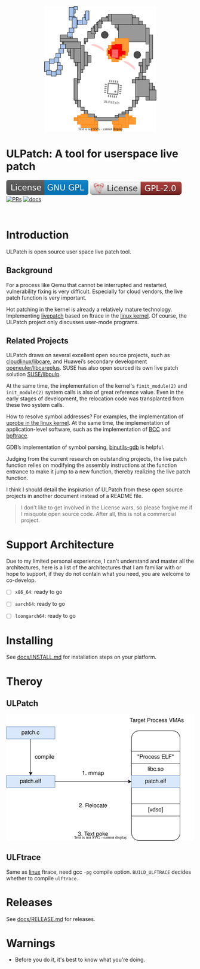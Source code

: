 <center><a href="docs/images/logo.drawio.svg"><img src="docs/images/logo.drawio.svg" border=0 width=300></a></center>

# ULPatch: A tool for userspace live patch

![License GPL](docs/images/License-GNU-GPL-blue.svg)
![License GPL 2.0](docs/images/License-GNU-GPL-2.0.svg)
[![PRs](https://img.shields.io/badge/PRs-welcome-pink.svg)](https://github.com/Rtoax/ulpatch/pulls)
[![docs](https://img.shields.io/badge/docs-latest-blue)](https://rtoax.github.io/ulpatch/)

<br/>


# Introduction

ULPatch is open source user space live patch tool.


## Background

For a process like Qemu that cannot be interrupted and restarted, vulnerability fixing is very difficult. Especially for cloud vendors, the live patch function is very important.

Hot patching in the kernel is already a relatively mature technology. Implementing [livepatch](https://docs.kernel.org/livepatch/livepatch.html) based on ftrace in the [linux kernel](https://github.com/torvalds/linux). Of course, the ULPatch project only discusses user-mode programs.


## Related Projects

ULPatch draws on several excellent open source projects, such as [cloudlinux/libcare](https://github.com/cloudlinux/libcare), and Huawei’s secondary development [openeuler/libcareplus](https://gitee.com/openeuler/libcareplus). SUSE has also open sourced its own live patch solution [SUSE/libpulp](https://github.com/SUSE/libpulp).

At the same time, the implementation of the kernel's `finit_module(2)` and `init_module(2)` system calls is also of great reference value. Even in the early stages of development, the relocation code was transplanted from these two system calls.

How to resolve symbol addresses? For examples, the implementation of [uprobe in the linux kernel](https://docs.kernel.org/trace/uprobetracer.html). At the same time, the implementation of application-level software, such as the implementation of [BCC](https://github.com/iovisor/bcc) and [bpftrace](https://github.com/iovisor/bpftrace).

GDB’s implementation of symbol parsing, [binutils-gdb](https://sourceware.org/git/binutils-gdb) is helpful.

Judging from the current research on outstanding projects, the live patch function relies on modifying the assembly instructions at the function entrance to make it jump to a new function, thereby realizing the live patch function.

I think I should detail the inspiration of ULPatch from these open source projects in another document instead of a README file.

> I don't like to get involved in the License wars, so please forgive me if I misquote open source code. After all, this is not a commercial project.


# Support Architecture

Due to my limited personal experience, I can't understand and master all the architectures, here is a list of the architectures that I am familiar with or hope to support, if they do not contain what you need, you are welcome to co-develop.

- [ ] `x86_64`: ready to go
- [ ] `aarch64`: ready to go
- [ ] `loongarch64`: ready to go


# Installing

See [docs/INSTALL.md](docs/INSTALL.md) for installation steps on your platform.


# Theroy

## ULPatch

![ulpatch](docs/images/ulpatch.drawio.svg)


## ULFtrace

Same as [linux](https://github.com/torvalds/linux) ftrace, need gcc `-pg` compile option.
`BUILD_ULFTRACE` decides whether to compile `ulftrace`.


# Releases

See [docs/RELEASE.md](docs/RELEASE.md) for releases.


# Warnings

- Before you do it, it's best to know what you're doing.

